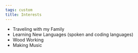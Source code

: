 ```yaml
---
tags: custom
title: Interests
---
```


* Traveling with my Family
* Learning New Languages (spoken and coding languages)
* Wood Working
* Making Music 